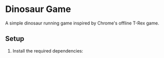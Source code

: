# Dinosaur Game

A simple dinosaur running game inspired by Chrome's offline T-Rex game.

## Setup

1. Install the required dependencies: 